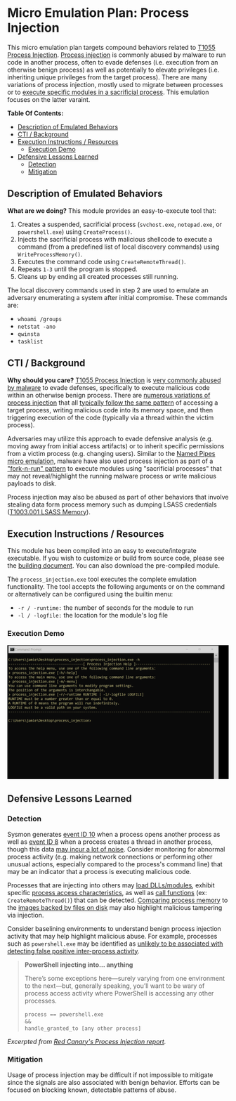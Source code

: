 # Micro Emulation Plan: Process Injection

This micro emulation plan targets compound behaviors related to [T1055 Process
Injection](https://attack.mitre.org/techniques/T1055). [Process
injection](https://www.elastic.co/blog/ten-process-injection-techniques-technical-survey-common-and-trending-process)
is commonly abused by malware to run code in another process, often to evade
defenses (i.e. execution from an otherwise benign process) as well as
potentially to elevate privileges (i.e. inheriting unique privileges from the
target process). There are many variations of process injection, mostly used to
migrate between processes or to [execute specific modules in a sacrificial
process](https://labs.f-secure.com/blog/detecting-cobalt-strike-default-modules-via-named-pipe-analysis/).
This emulation focuses on the latter varaint.

**Table Of Contents:**

- [Description of Emulated Behaviors](#description-of-emulated-behaviors)
- [CTI / Background](#cti--background)
- [Execution Instructions / Resources](#execution-instructions--resources)
  - [Execution Demo](#execution-demo)
- [Defensive Lessons Learned](#defensive-lessons-learned)
  - [Detection](#detection)
  - [Mitigation](#mitigation)

## Description of Emulated Behaviors

**What are we doing?** This module provides an easy-to-execute tool that:

1. Creates a suspended, sacrificial process (`svchost.exe`, `notepad.exe`, or
   `powershell.exe`) using `CreateProcess()`.
2. Injects the sacrificial process with malicious shellcode to execute a command
   (from a predefined list of local discovery commands) using
   `WriteProcessMemory()`.
3. Executes the command code using `CreateRemoteThread()`.
4. Repeats `1-3` until the program is stopped.
5. Cleans up by ending all created processes still running.

The local discovery commands used in step 2 are used to emulate an adversary enumerating a system after initial compromise. These commands are:

- `whoami /groups`
- `netstat -ano`
- `qwinsta`
- `tasklist`

## CTI / Background

**Why should you care?** [T1055 Process
Injection](https://attack.mitre.org/techniques/T1055) is [very commonly abused
by
malware](https://redcanary.com/threat-detection-report/techniques/process-injection/)
to evade defenses, specifically to execute malicious code within an otherwise
benign process. There are [numerous variations of process
injection](https://www.ired.team/offensive-security/code-injection-process-injection)
that all [typically follow the same
pattern](https://www.microsoft.com/security/blog/2022/06/30/using-process-creation-properties-to-catch-evasion-techniques/)
of accessing a target process, writing malicious code into its memory space, and
then triggering execution of the code (typically via a thread within the victim
process).

Adversaries may utilize this approach to evade defensive analysis (e.g. moving
away from initial access artifacts) or to inherit specific permissions from a
victim process (e.g. changing users). Similar to the [Named Pipes micro
emulation](../named_pipes/), malware have also used process injection as part of
a ["fork-n-run"
pattern](https://labs.withsecure.com/blog/detecting-cobalt-strike-default-modules-via-named-pipe-analysis/)
to execute modules using "sacrificial processes" that may not reveal/highlight
the running malware process or write malicious payloads to disk.

Process injection may also be abused as part of other behaviors that involve
stealing data form process memory such as dumping LSASS credentials ([T1003.001
LSASS Memory](https://attack.mitre.org/techniques/T1003/001)).

## Execution Instructions / Resources

This module has been compiled into an easy to execute/integrate executable. If
you wish to customize or build from source code, please see the [building
document](BUILD.md). You can also download the pre-compiled module.

The `process_injection.exe` tool executes the complete emulation functionality.
The tool accepts the following arguments or on the command or alternatively can
be configured using the builtin menu:

- `-r / -runtime:` the number of seconds for the module to run
- `-l / -logfile:` the location for the module's log file

### Execution Demo

![Animated screen capture demonstrating use of the tool.](docs/processInjection.gif)

## Defensive Lessons Learned

### Detection

Sysmon generates [event ID
10](https://docs.microsoft.com/en-us/sysinternals/downloads/sysmon#event-id-10-processaccess)
when a process opens another process as well as [event ID
8](https://docs.microsoft.com/en-us/sysinternals/downloads/sysmon#event-id-8-createremotethread)
when a process creates a thread in another process, though this data [may incur
a lot of
noise](https://redcanary.com/threat-detection-report/techniques/process-injection/).
Consider monitoring for abnormal process activity (e.g. making network
connections or performing other unusual actions, especially compared to the
process's command line) that may be an indicator that a process is executing
malicious code.

Processes that are injecting into others may [load
DLLs/modules](https://github.com/olafhartong/sysmon-modular/blob/2bfcf938e7049d5939ff297d0d8039dc3d16244c/7_image_load/include_dotnet_load.xml),
exhibit specific [process access
characteristics](https://github.com/olafhartong/sysmon-modular/blob/f25467ca9400ff557934c46c90f19f48398323d8/10_process_access/include_process_suspend_resume.xml),
as well as [call
functions](https://github.com/olafhartong/sysmon-modular/blob/60b0883b019707bba9903c8c5a67f64713dcab5c/8_create_remote_thread/include_all.xml)
(ex: `CreateRemoteThread()`) that can be detected. [Comparing process
memory](https://www.microsoft.com/security/blog/2022/06/30/using-process-creation-properties-to-catch-evasion-techniques/)
to the [images backed by files on
disk](https://twitter.com/SecurePeacock/status/1486054048390332423/photo/1) may
also highlight malicious tampering via injection.

Consider baselining environments to understand benign process injection activity
that may help highlight malicious abuse. For example, processes such as
`powershell.exe` may be identified as [unlikely to be associated with detecting
false positive inter-process
activity](https://redcanary.com/threat-detection-report/techniques/process-injection/).

>**PowerShell injecting into… anything**
>
>There’s some exceptions here—surely varying from one environment to the
>next—but, generally speaking, you’ll want to be wary of process access activity
>where PowerShell is accessing any other processes.
>
>```
>process == powershell.exe
>&&
>handle_granted_to [any other process]
>```

*Excerpted from [Red Canary's Process Injection
report](https://redcanary.com/threat-detection-report/techniques/process-injection/).*

### Mitigation

Usage of process injection may be difficult if not impossible to mitigate since
the signals are also associated with benign behavior. Efforts can be focused on
blocking known, detectable patterns of abuse.
